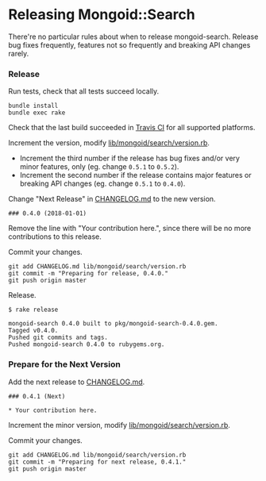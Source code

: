 Releasing Mongoid::Search
========================

There're no particular rules about when to release mongoid-search. Release bug fixes frequently, features not so frequently and breaking API changes rarely.

### Release

Run tests, check that all tests succeed locally.

```
bundle install
bundle exec rake
```

Check that the last build succeeded in [Travis CI](https://travis-ci.org/mongoid/mongoid-search) for all supported platforms.

Increment the version, modify [lib/mongoid/search/version.rb](lib/mongoid/search/version.rb).

*  Increment the third number if the release has bug fixes and/or very minor features, only (eg. change `0.5.1` to `0.5.2`).
*  Increment the second number if the release contains major features or breaking API changes (eg. change `0.5.1` to `0.4.0`).

Change "Next Release" in [CHANGELOG.md](CHANGELOG.md) to the new version.

```
### 0.4.0 (2018-01-01)
```

Remove the line with "Your contribution here.", since there will be no more contributions to this release.

Commit your changes.

```
git add CHANGELOG.md lib/mongoid/search/version.rb
git commit -m "Preparing for release, 0.4.0."
git push origin master
```

Release.

```
$ rake release

mongoid-search 0.4.0 built to pkg/mongoid-search-0.4.0.gem.
Tagged v0.4.0.
Pushed git commits and tags.
Pushed mongoid-search 0.4.0 to rubygems.org.
```

### Prepare for the Next Version

Add the next release to [CHANGELOG.md](CHANGELOG.md).

```
### 0.4.1 (Next)

* Your contribution here.
```

Increment the minor version, modify [lib/mongoid/search/version.rb](lib/mongoid/search/version.rb).

Commit your changes.

```
git add CHANGELOG.md lib/mongoid/search/version.rb
git commit -m "Preparing for next release, 0.4.1."
git push origin master
```
